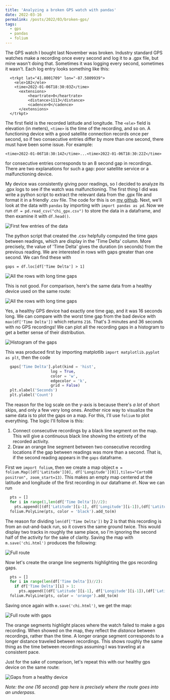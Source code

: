 ```yaml
---
title: 'Analyzing a broken GPS watch with pandas'
date: 2022-03-16
permalink: /posts/2022/03/broken-gps/
tags:
  - gps
  - pandas
  - folium
---
```


The GPS watch I bought last November was broken. Industry standard GPS watches make a recording once every second and log it to a .gpx file, but mine wasn't doing that. Sometimes it was logging every second, sometimes it wasn't. Each log entry looks something like this:

```
  <trkpt lat="41.8001709" lon="-87.5809939">
    <ele>182</ele>
    <time>2022-01-06T18:30:03Z</time>
      <extensions>
          <heartrate>0</heartrate>
          <distance>1113</distance>
          <cadence>0</cadence>
      </extensions>
  </trkpt>
  ```

The first field is the recorded latitude and longitude. The `<ele>` field is elevation (in meters), `<time>` is the time of the recording, and so on. A functioning device with a good satellite connection records once per second, so if two consecutive entries differ by more than one second, there must have been some issue. For example:

`<time>2022-01-06T18:30:14Z</time>...<time>2022-01-06T18:30:22Z</time>`

for consecutive entries corresponds to an 8 second gap in recordings. There are two explanations for such a gap: poor satellite service or a malfunctioning device.

My device was consistently giving poor readings, so I decided to analyze its .gpx logs to see if the watch was malfunctioning. The first thing I did was write a python script to extract the relevant data from the .gpx file and format it in a friendly .csv file. The code for this is on [my github](https://github.com/jmkopper/gpx-to-csv-converter). Next, we'll look at the data with `pandas` by importing with `import pandas as pd`. Now we run `df = pd.read_csv("chi_gpx.csv")` to store the data in a dataframe, and then examine it with `df.head()`.

![First few entries of the data](/images/dfhead.png "df.head()")

The python script that created the .csv helpfully computed the time gaps between readings, which are display in the 'Time Delta' column. More precisely, the value of 'Time Delta' gives the duration (in seconds) from the previous reading. We are interested in rows with gaps greater than one second. We can find these with

`gaps = df.loc[df['Time Delta'] > 1]`

![All the rows with long time gaps](/images/all_deltas.png "Bad time gaps")

This is not good. For comparison, here's the same data from a healthy device used on the same route:

![All the rows with long time gaps](/images/working_deltas.png "Good time gaps")

Yes, a healthy GPS device had exactly one time gap, and it was 16 seconds long. We can compare with the worst time gap from the bad device with `max(df['Time Delta'])` which returns `216`. That's 3 minutes and 36 seconds with no GPS recordings! We can plot all the recording gaps in a histogram to get a better sense of their distribution.

![Histogram of the gaps](/images/gaps_hist.png "Gap histogram")

This was produced first by importing matplotlib `import matplotlib.pyplot as plt`, then the code

```python
  gaps['Time Delta'].plot(kind = 'hist',
                    log = True,
                    color = 'w',
                    edgecolor = 'k',
                    grid = False)
  plt.xlabel('Seconds')
  plt.ylabel('Count')
  ```

The reason for the log scale on the y-axis is because there's <i>a lot</i> of short skips, and only a few very long ones. Another nice way to visualize the same data is to plot the gaps on a map. For this, I'll use `folium` to plot everything. The logic I'll follow is this:

1. Connect consecutive recordings by a black line segment on the map. This will give a continuous black line showing the entirety of the recorded activity.
2. Draw an orange line segment between two consecutive recording locations if the gap between readings was more than a second. That is, if the second reading appears in the `gaps` dataframe.

First we `import folium`, then we create a map object `m = folium.Map([df['Latitude'][0], df['Longitude'][0]],tiles="CartoDB positron", zoom_start=13)`. This makes an empty map centered at the latitude and longitude of the first recording in our dataframe `df`. Now we can run

```python
  pts = []
  for i in range(1,len(df['Time Delta'])//2):
    pts.append([(df['Latitude'][i-1], df['Longitude'][i-1]),(df['Latitude'][i], df['Longitude'][i])])
  folium.PolyLine(pts, color = 'black').add_to(m)
```

The reason for dividing `len(df['Time Delta'])` by 2 is that this recording is from an out-and-back run, so it covers the same ground twice. This would display two tracks in roughly the same place, so I'm ignoring the second half of the activity for the sake of clarity. Saving the map with `m.save('chi.html')` produces the following:

![Full route](/images/full_route.png "Full route")

Now let's create the orange line segments highlighting the gps recording gaps.

```python
  pts = []
  for i in range(len(df['Time Delta'])//2):
    if df['Time Delta'][i] > 1:
      pts.append([(df['Latitude'][i-1], df['Longitude'][i-1]),(df['Latitude'][i], df['Longitude'][i])])
  folium.PolyLine(pts, color = 'orange').add_to(m)
 ```

Saving once again with `m.save('chi.html')`, we get the map:

![Full route with gaps](/images/borked_gps.png "Full route with gaps")

The orange segments highlight places where the watch failed to make a gps recording. When showed on the map, they reflect the <i>distance</i> between recordings, rather than the time. A longer orange segment corresponds to a longer distance traveled between recordings. This shows roughly the same thing as the time between recordings assuming I was traveling at a consistent pace.

Just for the sake of comparison, let's repeat this with our healthy gps device on the same route:

![Gaps from a healthy device](/images/working_gaps.png "Gaps from a healthy device")

<i>Note: the one (16 second) gap here is precisely where the route goes into an underpass.</i>
